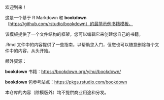 欢迎到来！

这是一个基于 R Markdown 和 **bookdown**（https://github.com/rstudio/bookdown）的最简示例书籍模板。

该模板提供了一个文件结构的框架，您可以编辑它来创建您自己的书籍。

.Rmd 文件中的内容提供了一些指南，以帮助您入门，但您也可以随意删除每个文件中的内容，从头开始。

额外资源：

**bookdown** 书籍：https://bookdown.org/yihui/bookdown/

**bookdown** 包参考站点：https://pkgs.rstudio.com/bookdown

本仓库的内容（除模版外）均不提供商业用途和分发。

